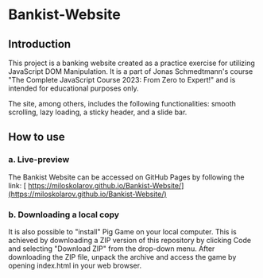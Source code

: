 # Bankist-Website

## Introduction

This project is a banking website created as a practice exercise for utilizing JavaScript DOM Manipulation. It is a part of Jonas Schmedtmann's course "The Complete JavaScript Course 2023: From Zero to Expert!" and is intended for educational purposes only.

The site, among others, includes the following functionalities: smooth scrolling, lazy loading, a sticky header, and a slide bar.

## How to use

### a. Live-preview

The Bankist Website can be accessed on GitHub Pages by following the link:
[ https://miloskolarov.github.io/Bankist-Website/](https://miloskolarov.github.io/Bankist-Website/)

### b. Downloading a local copy

It is also possible to "install" Pig Game on your local computer. This is achieved by downloading a ZIP version of this repository by clicking Code and selecting "Download ZIP" from the drop-down menu. After downloading the ZIP file, unpack the archive and access the game by opening index.html in your web browser.
